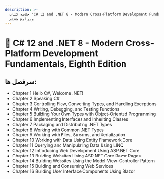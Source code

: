 ```yaml
---
description: >-
  خلاصه کتاب "C# 12 and .NET 8 - Modern Cross-Platform Development Fundamentals"
  ویرایش هشتم
---
```


# 👋 C# 12 and .NET 8 - Modern Cross-Platform Development Fundamentals, Eighth Edition

## سرفصل ها:

* Chapter 1 Hello C#, Welcome .NET!
* Chapter 2 Speaking C#
* Chapter 3 Controlling Flow, Converting Types, and Handling Exceptions
* Chapter 4 Writing, Debugging, and Testing Functions
* Chapter 5 Building Your Own Types with Object-Oriented Programming
* Chapter 6 Implementing Interfaces and Inheriting Classes
* Chapter 7 Packaging and Distributing .NET Types
* Chapter 8 Working with Common .NET Types
* Chapter 9 Working with Files, Streams, and Serialization
* Chapter 10 Working with Data Using Entity Framework Core
* Chapter 11 Querying and Manipulating Data Using LINQ
* Chapter 12 Introducing Web Development Using ASP.NET Core
* Chapter 13 Building Websites Using ASP.NET Core Razor Pages
* Chapter 14 Building Websites Using the Model-View-Controller Pattern
* Chapter 15 Building and Consuming Web Services
* Chapter 16 Building User Interface Components Using Blazor
